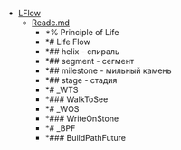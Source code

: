 - <a href = "F:\Node_projects\Node_Way\NBase\LFlow\cat.LFlow\dir.LFlow.md">LFlow</a>
    - <a href = "F:\Node_projects\Node_Way\NBase\LFlow\Reade.md">Reade.md</a>
        - *% Principle of Life
        - *# Life Flow
        - *## helix - спираль
        - *## segment - сегмент
        - *## milestone - мильный камень
        - *## stage - стадия 
        - *# _WTS
        - *### WalkToSee
        - *# _WOS
        - *### WriteOnStone
        - *# _BPF 
        - *### BuildPathFuture
